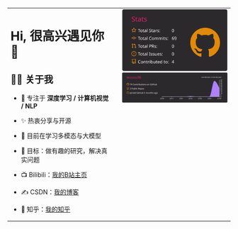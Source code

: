 <!-- 左右 50% 布局：左边文字，右边两张卡片上下对齐 -->
<table>
  <tr>
    <!-- 左侧：文字部分，占 50% -->
    <td style="vertical-align: top; width: 50%; padding-right: 16px;">
      
# Hi, 很高兴遇见你 👋
 
## 🙋‍♂️ 关于我 
- 🔭 专注于 **深度学习 / 计算机视觉 / NLP** 
- ✨ 热衷分享与开源 
- 🌱 目前在学习多模态与大模型 
- 🎯 目标：做有趣的研究，解决真实问题 
- 📺 Bilibili：[我的B站主页](https://space.bilibili.com/357936991?spm_id_from=333.1007.0.0) 
- ✍️ CSDN：[我的博客](https://blog.csdn.net/你的ID) 
- 🤝 知乎：[我的知乎](https://www.zhihu.com/people/你的ID) 

    </td>

    <!-- 右侧：卡片部分，占 50%，上下对齐 -->
    <td style="vertical-align: top; width: 50%;">
      <img width="320" src="https://raw.githubusercontent.com/wuuuu96/wuuuu96/main/profile-summary-card-output/monokai/3-stats.svg" /><br/>
      <img width="420" src="https://raw.githubusercontent.com/wuuuu96/wuuuu96/main/profile-summary-card-output/monokai/0-profile-details.svg" />
    </td>
  </tr>
</table>
